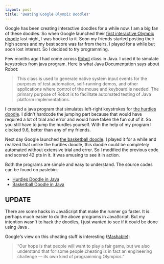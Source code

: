 ```yaml
---
layout: post
title: "Beating Google Olympic Doodles"
---
```


Google has been creating interactive doodles for a while now. I am a big fan of these doodles. So when Google launched their [first interactive Olympic doodle](https://www.google.com/doodles/hurdles-2012) last night, I was hooked to it. Soon my friends started posting their high scores and my best score was far from theirs. I played for a while but soon lost interest. So I decided to try programming.

Few months ago I had come across [Robot](http://docs.oracle.com/javase/7/docs/api/java/awt/Robot.html) class in Java. I used it to simulate keystrokes from java program. Here is what Java Documentation says about Robot:

> This class is used to generate native system input events  for the purposes of test automation, self-running demos, and  other applications where control of the mouse and keyboard  is needed. The primary purpose of Robot is to facilitate  automated testing of Java platform implementations.

I created a java program that simulates left-right keystrokes for [the hurdles doodle](https://www.google.com/doodles/hurdles-2012). I didn't hardcode the jumping part because that would have required a lot of trial and error and would have taken the fun out of it. So you still have to jump the hurdles yourself. With the help of my program I clocked 9.6, better than any of my friends.

Next day Google launched [the basketball doodle](https://www.google.com/doodles/basketball-2012). I played it for a while and realized that unlike the hurdles doodle, this doodle could be completely automated without extensive trial and error. So I modified the previous code and scored 42 pts in it. It was amusing to see it in action.

Both the programs are simple and easy to understand. The source codes can be found on pastebin.
+ [Hurdles Doodle in Java](http://pastebin.com/xwzC6kbb)
+ [Basketball Doodle in Java](http://pastebin.com/8XahSUXK)

UPDATE
-----------

There are some hacks in JavaScript that make the runner go faster. It is perhaps much easier to do the above programs in JavaScript. But my intention wasn't to hack the doodles, I just wanted to see if it could be done using Java .

Google's view on this cheating stuff is interesting ([Mashable](http://mashable.com/2012/08/07/google-doodles-olympics/)):

>“Our hope is that people will want to play a fair game, but we also  understand that for some people cheating is in fact an engineering  challenge — its own kind of programming Olympics.”